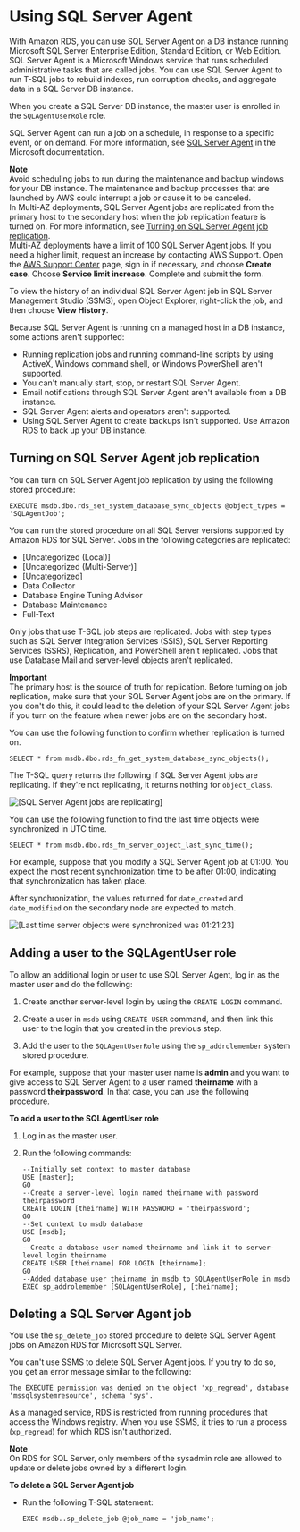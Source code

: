 # Using SQL Server Agent<a name="Appendix.SQLServer.CommonDBATasks.Agent"></a>

With Amazon RDS, you can use SQL Server Agent on a DB instance running Microsoft SQL Server Enterprise Edition, Standard Edition, or Web Edition\. SQL Server Agent is a Microsoft Windows service that runs scheduled administrative tasks that are called jobs\. You can use SQL Server Agent to run T\-SQL jobs to rebuild indexes, run corruption checks, and aggregate data in a SQL Server DB instance\.

When you create a SQL Server DB instance, the master user is enrolled in the `SQLAgentUserRole` role\.

SQL Server Agent can run a job on a schedule, in response to a specific event, or on demand\. For more information, see [SQL Server Agent](http://msdn.microsoft.com/en-us/library/ms189237) in the Microsoft documentation\.

**Note**  
Avoid scheduling jobs to run during the maintenance and backup windows for your DB instance\. The maintenance and backup processes that are launched by AWS could interrupt a job or cause it to be canceled\.  
In Multi\-AZ deployments, SQL Server Agent jobs are replicated from the primary host to the secondary host when the job replication feature is turned on\. For more information, see [Turning on SQL Server Agent job replication](#SQLServerAgent.Replicate)\.  
Multi\-AZ deployments have a limit of 100 SQL Server Agent jobs\. If you need a higher limit, request an increase by contacting AWS Support\. Open the [AWS Support Center](https://console.aws.amazon.com/support/home#/) page, sign in if necessary, and choose **Create case**\. Choose **Service limit increase**\. Complete and submit the form\.

To view the history of an individual SQL Server Agent job in SQL Server Management Studio \(SSMS\), open Object Explorer, right\-click the job, and then choose **View History**\.

Because SQL Server Agent is running on a managed host in a DB instance, some actions aren't supported:
+ Running replication jobs and running command\-line scripts by using ActiveX, Windows command shell, or Windows PowerShell aren't supported\.
+ You can't manually start, stop, or restart SQL Server Agent\.
+ Email notifications through SQL Server Agent aren't available from a DB instance\.
+ SQL Server Agent alerts and operators aren't supported\.
+ Using SQL Server Agent to create backups isn't supported\. Use Amazon RDS to back up your DB instance\.

## Turning on SQL Server Agent job replication<a name="SQLServerAgent.Replicate"></a>

You can turn on SQL Server Agent job replication by using the following stored procedure:

```
EXECUTE msdb.dbo.rds_set_system_database_sync_objects @object_types = 'SQLAgentJob';
```

You can run the stored procedure on all SQL Server versions supported by Amazon RDS for SQL Server\. Jobs in the following categories are replicated:
+ \[Uncategorized \(Local\)\]
+ \[Uncategorized \(Multi\-Server\)\]
+ \[Uncategorized\]
+ Data Collector
+ Database Engine Tuning Advisor
+ Database Maintenance
+ Full\-Text

Only jobs that use T\-SQL job steps are replicated\. Jobs with step types such as SQL Server Integration Services \(SSIS\), SQL Server Reporting Services \(SSRS\), Replication, and PowerShell aren't replicated\. Jobs that use Database Mail and server\-level objects aren't replicated\.

**Important**  
The primary host is the source of truth for replication\. Before turning on job replication, make sure that your SQL Server Agent jobs are on the primary\. If you don't do this, it could lead to the deletion of your SQL Server Agent jobs if you turn on the feature when newer jobs are on the secondary host\.

You can use the following function to confirm whether replication is turned on\.

```
SELECT * from msdb.dbo.rds_fn_get_system_database_sync_objects();
```

 The T\-SQL query returns the following if SQL Server Agent jobs are replicating\. If they're not replicating, it returns nothing for `object_class`\.

![\[SQL Server Agent jobs are replicating\]](http://docs.aws.amazon.com/AmazonRDS/latest/UserGuide/images/SQLAgentJob.png)

You can use the following function to find the last time objects were synchronized in UTC time\.

```
SELECT * from msdb.dbo.rds_fn_server_object_last_sync_time();
```

For example, suppose that you modify a SQL Server Agent job at 01:00\. You expect the most recent synchronization time to be after 01:00, indicating that synchronization has taken place\.

After synchronization, the values returned for `date_created` and `date_modified` on the secondary node are expected to match\.

![\[Last time server objects were synchronized was 01:21:23\]](http://docs.aws.amazon.com/AmazonRDS/latest/UserGuide/images/SQLAgentJob_last_sync_time.png)

## Adding a user to the SQLAgentUser role<a name="SQLServerAgent.AddUser"></a>

To allow an additional login or user to use SQL Server Agent, log in as the master user and do the following:

1. Create another server\-level login by using the `CREATE LOGIN` command\.

1. Create a user in `msdb` using `CREATE USER` command, and then link this user to the login that you created in the previous step\.

1. Add the user to the `SQLAgentUserRole` using the `sp_addrolemember` system stored procedure\.

For example, suppose that your master user name is **admin** and you want to give access to SQL Server Agent to a user named **theirname** with a password **theirpassword**\. In that case, you can use the following procedure\.

**To add a user to the SQLAgentUser role**

1. Log in as the master user\.

1. Run the following commands:

   ```
   --Initially set context to master database
   USE [master];
   GO
   --Create a server-level login named theirname with password theirpassword
   CREATE LOGIN [theirname] WITH PASSWORD = 'theirpassword';
   GO
   --Set context to msdb database
   USE [msdb];
   GO
   --Create a database user named theirname and link it to server-level login theirname
   CREATE USER [theirname] FOR LOGIN [theirname];
   GO
   --Added database user theirname in msdb to SQLAgentUserRole in msdb
   EXEC sp_addrolemember [SQLAgentUserRole], [theirname];
   ```

## Deleting a SQL Server Agent job<a name="SQLServerAgent.DeleteJob"></a>

You use the `sp_delete_job` stored procedure to delete SQL Server Agent jobs on Amazon RDS for Microsoft SQL Server\.

You can't use SSMS to delete SQL Server Agent jobs\. If you try to do so, you get an error message similar to the following:

```
The EXECUTE permission was denied on the object 'xp_regread', database 'mssqlsystemresource', schema 'sys'.
```

As a managed service, RDS is restricted from running procedures that access the Windows registry\. When you use SSMS, it tries to run a process \(`xp_regread`\) for which RDS isn't authorized\.

**Note**  
On RDS for SQL Server, only members of the sysadmin role are allowed to update or delete jobs owned by a different login\.

**To delete a SQL Server Agent job**
+ Run the following T\-SQL statement:

  ```
  EXEC msdb..sp_delete_job @job_name = 'job_name';
  ```